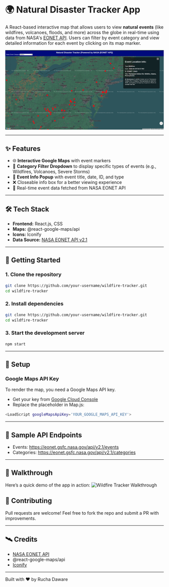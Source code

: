 # 🌍 Natural Disaster Tracker App 

A React-based interactive map that allows users to view **natural events** (like wildfires, volcanoes, floods, and more) across the globe in real-time using data from NASA's [EONET API](https://eonet.gsfc.nasa.gov/). Users can filter by event category and view detailed information for each event by clicking on its map marker.

![App Screenshot](./public/NaturalDisasterTrackerApp.png) <!-- Optional: Add a real screenshot -->

---

## ✨ Features

- 🌐 **Interactive Google Maps** with event markers
- 🔎 **Category Filter Dropdown** to display specific types of events (e.g., Wildfires, Volcanoes, Severe Storms)
- 🧭 **Event Info Popup** with event title, date, ID, and type
- ❌ Closeable info box for a better viewing experience
- 🔄 Real-time event data fetched from NASA EONET API

---

## 🛠 Tech Stack

- **Frontend:** React.js, CSS
- **Maps:** @react-google-maps/api
- **Icons:** Iconify
- **Data Source:** [NASA EONET API v2.1](https://eonet.gsfc.nasa.gov/api/v2.1/events)

---

## 🚀 Getting Started

### 1. Clone the repository

```bash
git clone https://github.com/your-username/wildfire-tracker.git
cd wildfire-tracker
```

### 2. Install dependencies

```bash
git clone https://github.com/your-username/wildfire-tracker.git
cd wildfire-tracker
```

### 3. Start the development server
```bash
npm start
```
---

## 🔑 Setup
### Google Maps API Key

To render the map, you need a Google Maps API key.
- Get your key from [Google Cloud Console](https://console.cloud.google.com/)
- Replace the placeholder in Map.js:
```bash
<LoadScript googleMapsApiKey='YOUR_GOOGLE_MAPS_API_KEY'>

```
---

## 🧪 Sample API Endpoints
- Events: https://eonet.gsfc.nasa.gov/api/v2.1/events
- Categories: https://eonet.gsfc.nasa.gov/api/v2.1/categories

---

## 🎥 Walkthrough
Here’s a quick demo of the app in action:
![Wildfire Tracker Walkthrough](./public/NaturalDisasterTracker.gif)

## 🤝 Contributing
Pull requests are welcome! Feel free to fork the repo and submit a PR with improvements.

---

## 🛰️ Credits
- [NASA EONET API](https://eonet.gsfc.nasa.gov/)
- @react-google-maps/api
- [Iconify](https://iconify.design/)

---

Built with ❤️ by Rucha Daware
